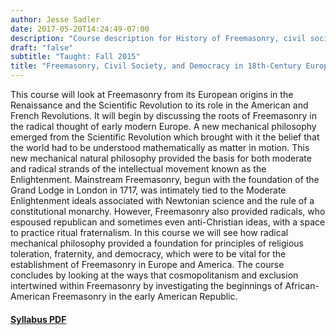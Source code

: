 ```yaml
---
author: Jesse Sadler
date: 2017-05-20T14:24:49-07:00
description: "Course description for History of Freemasonry, civil society, and democracy from the Renaissance to the French Revolution and American Revolution"
draft: "false"
subtitle: "Taught: Fall 2015"
title: "Freemasonry, Civil Society, and Democracy in 18th-Century Europe and America"
---
```


This course will look at Freemasonry from its European origins in the Renaissance and the Scientific Revolution to its role in the American and French Revolutions. It will begin by discussing the roots of Freemasonry in the radical thought of early modern Europe. A new mechanical philosophy emerged from the Scientific Revolution which brought with it the belief that the world had to be understood mathematically as matter in motion. This new mechanical natural philosophy provided the basis for both moderate and radical strands of the intellectual movement known as the Enlightenment. Mainstream Freemasonry, begun with the foundation of the Grand Lodge in London in 1717, was intimately tied to the Moderate Enlightenment ideals associated with Newtonian science and the rule of a constitutional monarchy. However, Freemasonry also provided radicals, who espoused republican and sometimes even anti-Christian ideas, with a space to practice ritual fraternalism. In this course we will see how radical mechanical philosophy provided a foundation for principles of religious toleration, fraternity, and democracy, which were to be vital for the establishment of Freemasonry in Europe and America. The course concludes by looking at the ways that cosmopolitanism and exclusion intertwined within Freemasonry by investigating the beginnings of African-American Freemasonry in the early American Republic.

#### [Syllabus PDF](http://localhost:1313/img/Sadler-Freemasonry-Syllabus-F15.pdf)

<!--more-->